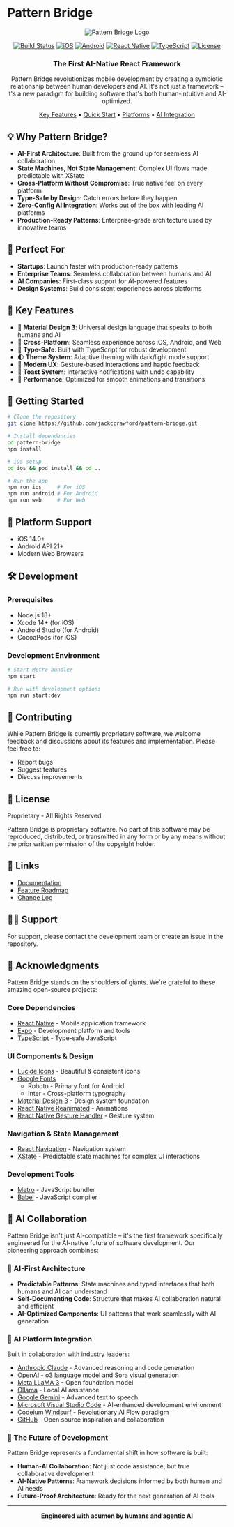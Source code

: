 # Pattern Bridge

<div align="center">

![Pattern Bridge Logo](./assets/icon.png)

[![Build Status](https://img.shields.io/badge/build-passing-brightgreen.svg)](https://github.com/jackccrawford/pattern-bridge)
[![iOS](https://img.shields.io/badge/iOS-14.0%2B-blue.svg)](https://github.com/jackccrawford/pattern-bridge)
[![Android](https://img.shields.io/badge/Android-21%2B-green.svg)](https://github.com/jackccrawford/pattern-bridge)
[![React Native](https://img.shields.io/badge/React%20Native-0.72.6-blue.svg)](https://github.com/jackccrawford/pattern-bridge)
[![TypeScript](https://img.shields.io/badge/TypeScript-5.0.0-blue.svg)](https://github.com/jackccrawford/pattern-bridge)
[![License](https://img.shields.io/badge/License-Proprietary-red.svg)](https://github.com/jackccrawford/pattern-bridge)

</div>

<h3 align="center">The First AI-Native React Framework</h3>

<p align="center">
Pattern Bridge revolutionizes mobile development by creating a symbiotic relationship between human developers and AI. It's not just a framework – it's a new paradigm for building software that's both human-intuitive and AI-optimized.
</p>

<p align="center">
  <a href="#-key-features">Key Features</a> •
  <a href="#-getting-started">Quick Start</a> •
  <a href="#-platform-support">Platforms</a> •
  <a href="#-ai-collaboration">AI Integration</a>
</p>

## 💡 Why Pattern Bridge?

- **AI-First Architecture**: Built from the ground up for seamless AI collaboration
- **State Machines, Not State Management**: Complex UI flows made predictable with XState
- **Cross-Platform Without Compromise**: True native feel on every platform
- **Type-Safe by Design**: Catch errors before they happen
- **Zero-Config AI Integration**: Works out of the box with leading AI platforms
- **Production-Ready Patterns**: Enterprise-grade architecture used by innovative teams

## 🎯 Perfect For

- **Startups**: Launch faster with production-ready patterns
- **Enterprise Teams**: Seamless collaboration between humans and AI
- **AI Companies**: First-class support for AI-powered features
- **Design Systems**: Build consistent experiences across platforms

## 🌟 Key Features

- 🎨 **Material Design 3**: Universal design language that speaks to both humans and AI
- 🔄 **Cross-Platform**: Seamless experience across iOS, Android, and Web
- 🎯 **Type-Safe**: Built with TypeScript for robust development
- 🌓 **Theme System**: Adaptive theming with dark/light mode support
- 📱 **Modern UX**: Gesture-based interactions and haptic feedback
- 🔔 **Toast System**: Interactive notifications with undo capability
- 🚀 **Performance**: Optimized for smooth animations and transitions

## 🚀 Getting Started

```bash
# Clone the repository
git clone https://github.com/jackccrawford/pattern-bridge.git

# Install dependencies
cd pattern-bridge
npm install

# iOS setup
cd ios && pod install && cd ..

# Run the app
npm run ios     # For iOS
npm run android # For Android
npm run web     # For Web
```

## 📱 Platform Support

- iOS 14.0+
- Android API 21+
- Modern Web Browsers

## 🛠 Development

### Prerequisites

- Node.js 18+
- Xcode 14+ (for iOS)
- Android Studio (for Android)
- CocoaPods (for iOS)

### Development Environment

```bash
# Start Metro bundler
npm start

# Run with development options
npm run start:dev
```

## 🤝 Contributing

While Pattern Bridge is currently proprietary software, we welcome feedback and discussions about its features and implementation. Please feel free to:

- Report bugs
- Suggest features
- Discuss improvements

## 📄 License

Proprietary - All Rights Reserved

Pattern Bridge is proprietary software. No part of this software may be reproduced, distributed, or transmitted in any form or by any means without the prior written permission of the copyright holder.

## 🔗 Links

- [Documentation](./docs)
- [Feature Roadmap](./FEATURES.md)
- [Change Log](./CHANGELOG.md)

## 🙋‍♂️ Support

For support, please contact the development team or create an issue in the repository.

## 🙏 Acknowledgments

Pattern Bridge stands on the shoulders of giants. We're grateful to these amazing open-source projects:

### Core Dependencies
- [React Native](https://reactnative.dev/) - Mobile application framework
- [Expo](https://expo.dev/) - Development platform and tools
- [TypeScript](https://www.typescriptlang.org/) - Type-safe JavaScript

### UI Components & Design
- [Lucide Icons](https://lucide.dev/) - Beautiful & consistent icons
- [Google Fonts](https://fonts.google.com/)
  - Roboto - Primary font for Android
  - Inter - Cross-platform typography
- [Material Design 3](https://m3.material.io/) - Design system foundation
- [React Native Reanimated](https://docs.swmansion.com/react-native-reanimated/) - Animations
- [React Native Gesture Handler](https://docs.swmansion.com/react-native-gesture-handler/) - Gesture system

### Navigation & State Management
- [React Navigation](https://reactnavigation.org/) - Navigation system
- [XState](https://xstate.js.org/) - Predictable state machines for complex UI interactions

### Development Tools
- [Metro](https://facebook.github.io/metro/) - JavaScript bundler
- [Babel](https://babeljs.io/) - JavaScript compiler

## 🤖 AI Collaboration

Pattern Bridge isn't just AI-compatible – it's the first framework specifically engineered for the AI-native future of software development. Our pioneering approach combines:

### 🧠 AI-First Architecture
- **Predictable Patterns**: State machines and typed interfaces that both humans and AI can understand
- **Self-Documenting Code**: Structure that makes AI collaboration natural and efficient
- **AI-Optimized Components**: UI patterns that work seamlessly with AI generation

### 🤝 AI Platform Integration
Built in collaboration with industry leaders:

- [Anthropic Claude](https://anthropic.com) - Advanced reasoning and code generation
- [OpenAI](https://openai.com) - o3 language model and Sora visual generation
- [Meta LLaMA 3](https://ai.meta.com/llama/) - Open foundation model
- [Ollama](https://ollama.ai) - Local AI assistance
- [Google Gemini](https://deepmind.google/technologies/gemini/) - Advanced text to speech
- [Microsoft Visual Studio Code](https://code.visualstudio.com) - AI-enhanced development environment
- [Codeium Windsurf](https://codeium.com/windsurf) - Revolutionary AI Flow paradigm
- [GitHub](https://github.com) - Open source inspiration and collaboration

### 🚀 The Future of Development
Pattern Bridge represents a fundamental shift in how software is built:
- **Human-AI Collaboration**: Not just code assistance, but true collaborative development
- **AI-Native Patterns**: Framework decisions informed by both human and AI needs
- **Future-Proof Architecture**: Ready for the next generation of AI tools

---

<div align="center">

**Engineered with acumen by humans and agentic AI**

</div>
